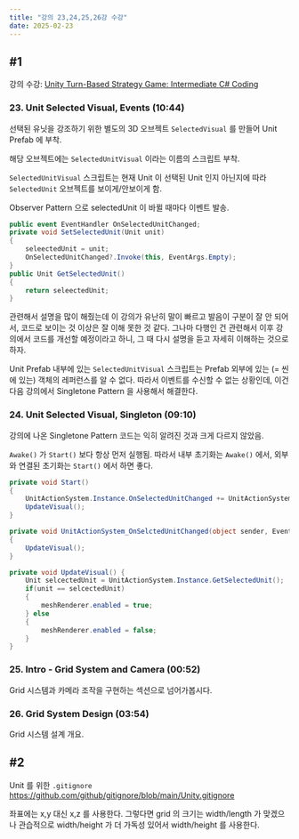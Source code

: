 ```yaml
---
title: "강의 23,24,25,26강 수강"
date: 2025-02-23
---
```


## \#1

강의 수강: [Unity Turn-Based Strategy Game: Intermediate C# Coding](https://www.udemy.com/course/unity-turn-based-strategy/)

### 23. Unit Selected Visual, Events (10:44)

선택된 유닛을 강조하기 위한 별도의 3D 오브젝트 `SelectedVisual` 를 만들어 Unit Prefab 에 부착.

해당 오브젝트에는 `SelectedUnitVisual` 이라는 이름의 스크립트 부착.

`SelectedUnitVisual` 스크립트는 현재 Unit 이 선택된 Unit 인지 아닌지에 따라 `SelectedUnit` 오브젝트를 보이게/안보이게 함.

Observer Pattern 으로 selectedUnit 이 바뀔 때마다 이벤트 발송.

```c#
public event EventHandler OnSelectedUnitChanged;
private void SetSelectedUnit(Unit unit)
{
    seleectedUnit = unit;
    OnSelectedUnitChanged?.Invoke(this, EventArgs.Empty);
}
public Unit GetSelectedUnit()
{
    return seleectedUnit;
}
```

관련해서 설명을 많이 해줬는데 이 강의가 유난히 말이 빠르고 발음이 구분이 잘 안 되어서, 코드로 보이는 것 이상은 잘 이해 못한 것 같다. 그나마 다행인 건 관련해서 이후 강의에서 코드를 개선할 예정이라고 하니, 그 때 다시 설명을 듣고 자세히 이해하는 것으로 하자.

Unit Prefab 내부에 있는 `SelectedUnitVisual` 스크립트는 Prefab 외부에 있는 (= 씬에 있는) 객체의 레퍼런스를 알 수 없다. 따라서 이벤트를 수신할 수 없는 상황인데, 이건 다음 강의에서 Singletone Pattern 을 사용해서 해결한다.

### 24. Unit Selected Visual, Singleton (09:10)

강의에 나온 Singletone Pattern 코드는 익히 알려진 것과 크게 다르지 않았음.

`Awake()` 가 `Start()` 보다 항상 먼저 실행됨. 따라서 내부 초기화는 `Awake()` 에서, 외부와 연결된 초기화는 `Start()` 에서 하면 좋다.

```c#
private void Start()
{
    UnitActionSystem.Instance.OnSelectedUnitChanged += UnitActionSystem_OnSelctedUnitChanged;
    UpdateVisual();
}

private void UnitActionSystem_OnSelctedUnitChanged(object sender, EventArgs empty)
{
    UpdateVisual();
}

private void UpdateVisual() {
    Unit selcectedUnit = UnitActionSystem.Instance.GetSelectedUnit();
    if(unit == selcectedUnit)
    {
        meshRenderer.enabled = true;
    } else
    {
        meshRenderer.enabled = false;
    }
}
```

### 25. Intro - Grid System and Camera (00:52)

Grid 시스템과 카메라 조작을 구현하는 섹션으로 넘어가봅시다.

### 26. Grid System Design (03:54)

Grid 시스템 설계 개요.

## \#2

Unit 를 위한 `.gitignore` https://github.com/github/gitignore/blob/main/Unity.gitignore

좌표에는 x,y 대신 x,z 를 사용한다. 그렇다면 grid 의 크기는 width/length 가 맞겠으나 관습적으로 width/height 가 더 가독성 있어서 width/height 를 사용한다.
